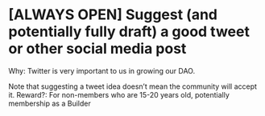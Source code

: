 # [ALWAYS OPEN] Suggest (and potentially fully draft) a good tweet or other social media post

Why: Twitter is very important to us in growing our DAO.

Note that suggesting a tweet idea doesn’t mean the community will accept it.
Reward?: For non-members who are 15-20 years old, potentially membership as a Builder